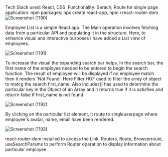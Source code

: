 
Tech Stack used: React, CSS.
Functionality: Serach, Route for single page application.
npm packages: npx create react-app, npm i react-router-dom
![Screenshot (1190)](https://github.com/vetrivelanarsu/Employee_list/assets/115474291/82f3e6cd-ec3b-4d99-add0-f16dfa08544e)

Employee List is a simple React app. The Main operation involves fetching data from a particular API and populating it in the structure.
Here, to enhance visual and interactive purposes I have added a List view of employees.

![Screenshot (1191)](https://github.com/vetrivelanarsu/Employee_list/assets/115474291/cab17497-69e9-44e7-a32b-0900c3129bc0)

To increase the visual the expanding search bar helps. In the search bar, the first name of the employee needed to be entered to begin the search function. The result of employee will be displayed if no employee match then it renders 'Not Found'. Here Filter HOF used to filter the array of object to matcg the search first_name. Also includes() has used to determine the particular key in the Object of an Array and it returns true if it is satisfies and returrn false if first_name is not found.


![Screenshot (1192)](https://github.com/vetrivelanarsu/Employee_list/assets/115474291/48dd3a40-f9f0-4016-aa33-ac82a9a72960)

By clicking on the particular list element, it route to singleuserpage where employee's avatar, name, email have been rendered.

![Screenshot (1193)](https://github.com/vetrivelanarsu/Employee_list/assets/115474291/aef56b45-da96-40dc-afdc-ad0e478dedda)

react-router-dom installed to access the Link, Routers, Route, Browserroute, useSearchParams to perform Router operation to display  information about particular employee.


